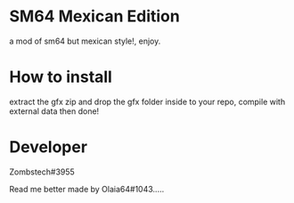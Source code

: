 # SM64 Mexican Edition
a mod of sm64 but mexican style!, enjoy.
# How to install
extract the gfx zip and drop the gfx folder inside to your repo, compile with external data then done!
# Developer
Zombstech#3955


Read me better made by Olaia64#1043.....

